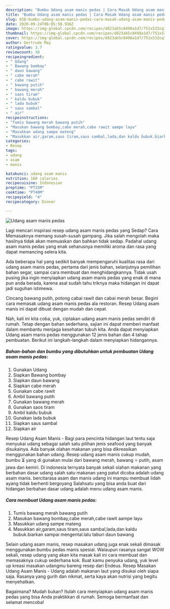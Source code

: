 ```yaml
---
description: "Bumbu Udang asam manis pedas | Cara Masak Udang asam manis pedas Yang Menggugah Selera"
title: "Bumbu Udang asam manis pedas | Cara Masak Udang asam manis pedas Yang Menggugah Selera"
slug: 658-bumbu-udang-asam-manis-pedas-cara-masak-udang-asam-manis-pedas-yang-menggugah-selera
date: 2020-09-24T06:05:50.936Z
image: https://img-global.cpcdn.com/recipes/d823ab5c8498a1d7/751x532cq70/udang-asam-manis-pedas-foto-resep-utama.jpg
thumbnail: https://img-global.cpcdn.com/recipes/d823ab5c8498a1d7/751x532cq70/udang-asam-manis-pedas-foto-resep-utama.jpg
cover: https://img-global.cpcdn.com/recipes/d823ab5c8498a1d7/751x532cq70/udang-asam-manis-pedas-foto-resep-utama.jpg
author: Gertrude May
ratingvalue: 3.7
reviewcount: 10
recipeingredient:
- " Udang"
- " Bawang bombay"
- " daun bawang"
- " cabe merah"
- " cabe rawit"
- " bawang putih"
- " bawang merah"
- " saos tiram"
- " kaldu bubuk"
- " lada bubuk"
- " saus sambal"
- " air"
recipeinstructions:
- "Tumis bawang merah bawang putih"
- "Masukan bawang bombay,cabe merah,cabe rawit aampe layu"
- "Masukkan udang sampe mateng"
- "Masukkan air,garam,saus tiram,saus sambal,lada,dan kaldu bubuk.biarkan sampai mengental.lalu taburi daun bawang"
categories:
- Resep
tags:
- udang
- asam
- manis

katakunci: udang asam manis 
nutrition: 160 calories
recipecuisine: Indonesian
preptime: "PT15M"
cooktime: "PT40M"
recipeyield: "4"
recipecategory: Dinner

---
```



![Udang asam manis pedas](https://img-global.cpcdn.com/recipes/d823ab5c8498a1d7/751x532cq70/udang-asam-manis-pedas-foto-resep-utama.jpg)

Lagi mencari inspirasi resep udang asam manis pedas yang Sedap? Cara Memasaknya memang susah-susah gampang. Jika salah mengolah maka hasilnya tidak akan memuaskan dan bahkan tidak sedap. Padahal udang asam manis pedas yang enak seharusnya memiliki aroma dan rasa yang dapat memancing selera kita.

Ada beberapa hal yang sedikit banyak mempengaruhi kualitas rasa dari udang asam manis pedas, pertama dari jenis bahan, selanjutnya pemilihan bahan segar, sampai cara membuat dan menghidangkannya. Tidak usah pusing jika ingin menyiapkan udang asam manis pedas yang enak di mana pun anda berada, karena asal sudah tahu triknya maka hidangan ini dapat jadi suguhan istimewa.

Cincang bawang putih, potong cabai rawit dan cabai merah besar. Begini cara memasak udang asam manis pedas ala restoran. Resep Udang asam manis ini dapat dibuat dengan mudah dan cepat.


Nah, kali ini kita coba, yuk, ciptakan udang asam manis pedas sendiri di rumah. Tetap dengan bahan sederhana, sajian ini dapat memberi manfaat dalam membantu menjaga kesehatan tubuh kita. Anda dapat menyiapkan Udang asam manis pedas menggunakan 12 jenis bahan dan 4 tahap pembuatan. Berikut ini langkah-langkah dalam menyiapkan hidangannya.

<!--inarticleads1-->

##### Bahan-bahan dan bumbu yang dibutuhkan untuk pembuatan Udang asam manis pedas:

1. Gunakan  Udang
1. Siapkan  Bawang bombay
1. Siapkan  daun bawang
1. Siapkan  cabe merah
1. Gunakan  cabe rawit
1. Ambil  bawang putih
1. Gunakan  bawang merah
1. Gunakan  saos tiram
1. Ambil  kaldu bubuk
1. Gunakan  lada bubuk
1. Siapkan  saus sambal
1. Siapkan  air


Resep Udang Asam Manis - Bagi para pencinta hidangan laut tentu saja menyukai udang sebagai salah satu pilihan jenis seafood yang banyak disukainya. Ada banyak olahan makanan yang bisa dikreasikan menggunakan bahan udang. Resep udang asam manis cukup mudah, bumbu ⏳ yang di gunakan mulai dari bawang merah, bawang ⭐ putih, asam jawa dan kemiri. Di indonesia ternyata banyak sekali olahan makanan yang berbahan dasar udang salah satu makanan yang patut dicoba adalah udang asam manis. bercitarasa asam dan manis udang ini mampu membuat lidah ayang tidak berhenti bergoyang Salahsatu yang bisa anda buat dari hidangan berbahan dasar udang adalah menu udang asam manis. 

<!--inarticleads2-->

##### Cara membuat Udang asam manis pedas:

1. Tumis bawang merah bawang putih
1. Masukan bawang bombay,cabe merah,cabe rawit aampe layu
1. Masukkan udang sampe mateng
1. Masukkan air,garam,saus tiram,saus sambal,lada,dan kaldu bubuk.biarkan sampai mengental.lalu taburi daun bawang


Selain udang asam manis, resep masakan udang juga enak sekali dimasak menggunakan bumbu pedas manis spesial. Walaupun rasanya sangat WOW sekali, resep udang yang akan kita masak kali ini cara membuat dan memasaknya cukup sederhana kok. Buat kamu penyuka udang, yuk level up kreasi masakan udangmu bareng resep dari Endeus. Resep Masakan Udang Asam Manis - Udang adalah makanan laut yang disukai oleh siapa saja. Rasanya yang gurih dan nikmat, serta kaya akan nutrisi yang begitu menyehatkan. 

Bagaimana? Mudah bukan? Itulah cara menyiapkan udang asam manis pedas yang bisa Anda praktikkan di rumah. Semoga bermanfaat dan selamat mencoba!
